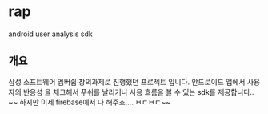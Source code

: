 # rap
android user analysis sdk

## 개요
삼성 소프트웨어 멤버쉽 창의과제로 진행했던 프로젝트 입니다.
안드로이드 앱에서 사용자의 반응성 을 체크해서 푸쉬를 날리거나 사용 흐름을 볼 수 있는 sdk를 제공합니다..
~~ 하지만 이제 firebase에서 다 해주죠.... ㅂㄷㅂㄷ~~
